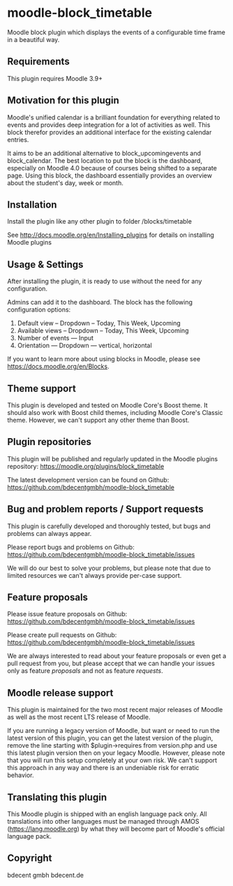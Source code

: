 moodle-block_timetable
========================

Moodle block plugin which displays the events of a configurable time frame in a beautiful way.


Requirements
------------

This plugin requires Moodle 3.9+


Motivation for this plugin
--------------------------

Moodle's unified calendar is a brilliant foundation for everything related to events and provides deep integration for a lot of activities as well. This block therefor provides an additional interface for the existing calendar entries.

It aims to be an additional alternative to block_upcomingevents and block_calendar. The best location to put the block is the dashboard, especially on Moodle 4.0 because of courses being shifted to a separate page. Using this block, the dashboard essentially provides an overview about the student's day, week or month.

Installation
------------

Install the plugin like any other plugin to folder
/blocks/timetable

See http://docs.moodle.org/en/Installing_plugins for details on installing Moodle plugins


Usage & Settings
----------------

After installing the plugin, it is ready to use without the need for any configuration.

Admins can add it to the dashboard. The block has the following configuration options:
1. Default view – Dropdown – Today, This Week, Upcoming
2. Available views – Dropdown – Today, This Week, Upcoming
3. Number of events — Input
4. Orientation — Dropdown — vertical, horizontal

If you want to learn more about using blocks in Moodle, please see https://docs.moodle.org/en/Blocks.


Theme support
-------------

This plugin is developed and tested on Moodle Core's Boost theme.
It should also work with Boost child themes, including Moodle Core's Classic theme. However, we can't support any other theme than Boost.


Plugin repositories
-------------------

This plugin will be published and regularly updated in the Moodle plugins repository:
https://moodle.org/plugins/block_timetable

The latest development version can be found on Github:
https://github.com/bdecentgmbh/moodle-block_timetable

Bug and problem reports / Support requests
------------------------------------------

This plugin is carefully developed and thoroughly tested, but bugs and problems can always appear.

Please report bugs and problems on Github:
https://github.com/bdecentgmbh/moodle-block_timetable/issues

We will do our best to solve your problems, but please note that due to limited resources we can't always provide per-case support.


Feature proposals
-----------------

Please issue feature proposals on Github:
https://github.com/bdecentgmbh/moodle-block_timetable/issues

Please create pull requests on Github:
https://github.com/bdecentgmbh/moodle-block_timetable/issues

We are always interested to read about your feature proposals or even get a pull request from you, but please accept that we can handle your issues only as feature _proposals_ and not as feature _requests_.


Moodle release support
----------------------

This plugin is maintained for the two most recent major releases of Moodle as well as the most recent LTS release of Moodle. 

If you are running a legacy version of Moodle, but want or need to run the latest version of this plugin, you can get the latest version of the plugin, remove the line starting with $plugin->requires from version.php and use this latest plugin version then on your legacy Moodle. However, please note that you will run this setup completely at your own risk. We can't support this approach in any way and there is an undeniable risk for erratic behavior.


Translating this plugin
-----------------------

This Moodle plugin is shipped with an english language pack only. All translations into other languages must be managed through AMOS (https://lang.moodle.org) by what they will become part of Moodle's official language pack.


Copyright
---------

bdecent gmbh
bdecent.de
